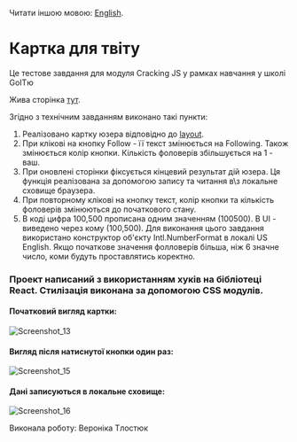 Читати іншою мовою: [English](./README.md).

# Картка для твіту

Це тестове завдання для модуля Cracking JS у рамках навчання у школі GoITю

Жива сторінка [тут](https://veronikanos.github.io/twit-card/).


Згідно з технічним завданням виконано такі пункти: 

1. Реалізовано картку юзера відповідно до [layout](https://www.figma.com/file/zun1oP6NmS2Lmgbcj6e1IG/Test?node-id=7%3A89&t=Vqg8sL5axM7Azhu7-0).
2. При клікові на кнопку Follow -  її текст змінюється на Following. Також змінюється колір кнопки. Кількість фоловерів збільшується на 1 - ваш. 
3. При оновлені сторінки фіксується кінцевий результат дій юзера. Ця функція реалізована за допомогою запису та читання в\з локальне сховище браузера.
4. При повторному клікові на кнопку текст, колір кнопки  та кількість фоловерів змінюються до початкового стану.
5. В коді цифра 100,500 прописана одним значенням (100500). В UI - виведено через кому (100,500). 
Для виконання цього завдання використано конструктор об'єкту Intl.NumberFormat в локалі US English. Якщо початкове значення фолловерів більша, ніж 6 значне число, коми будуть проставлятись коректно.

### Проект написаний з використанням хуків на бібліотеці React. Стилізація виконана за допомогою CSS модулів.

#### Початковий вигляд картки:
![Screenshot_13](https://user-images.githubusercontent.com/49239848/209576555-5d63ba20-24d7-4cbb-a5b7-53fdaaef72f9.png)

#### Вигляд після натиснутої кнопки один раз:
![Screenshot_15](https://user-images.githubusercontent.com/49239848/209576466-3966b2ba-3bf2-4d2f-a6da-ac221b490631.png)

#### Дані записуються в локальне сховище:
![Screenshot_16](https://user-images.githubusercontent.com/49239848/209576472-5060953e-8c39-415e-817b-a90fd1431175.png)


Виконала роботу: Вероніка Тлостюк
